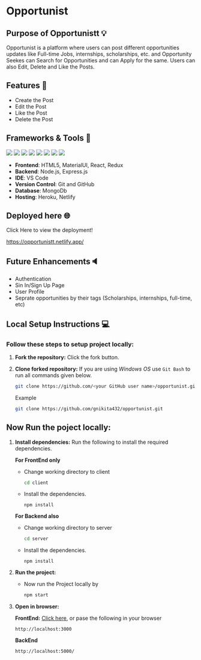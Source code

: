 # Opportunist

## Purpose of Opportunistt 💡
Opportunist is a platform where users can post different opportunities updates like Full-time Jobs, internships, scholarships, etc. and Opportunity Seekes can Search for Opportunities and can Apply for the same. Users can also Edit, Delete and Like the Posts.
<!-- Tired of switching apps and end up wasting time? here's Opportunistt all kind of Jobs at one place. Here you can Post Job Updates and also can Find Job updates and Apply.
The main motto of this app is to
Many of the times we have to keep watch on different sites like linkden, Discord, Telegram, some Youtube Channels for any kind of job updates and we also share them on other social media platforms. But Opportunistt is the one place where anyone can post a job, scholarship, internship, etc updates and anyone can find relevent jobs for them and Apply for the same. Work for the comunity here by posting job openings and help each other to grow. -->

## Features 📖

- Create the Post
- Edit the Post
- Like the Post
- Delete the Post

## Frameworks & Tools 🧰

<img src="https://img.shields.io/badge/javascript%20-%23323330.svg?&style=for-the-badge&logo=javascript&logoColor=%23F7DF1E"/>  <img src="https://img.shields.io/badge/Material--UI-0081CB?style=for-the-badge&logo=material-ui&logoColor=white"/>  <img src ="https://img.shields.io/badge/MongoDB-%234ea94b.svg?&style=for-the-badge&logo=mongodb&logoColor=white"/>  <img src="https://img.shields.io/badge/express.js%20-%23404d59.svg?&style=for-the-badge"/>  <img src="https://img.shields.io/badge/%20React-blue?style=for-the-badge&logo=React" >  <img src="https://img.shields.io/badge/node.js%20-%2343853D.svg?&style=for-the-badge&logo=node.js&logoColor=white"/>  <img src="https://img.shields.io/badge/Netlify-00C7B7?style=for-the-badge&logo=netlify&logoColor=white"/>  <img src="https://img.shields.io/badge/heroku%20-%23430098.svg?&style=for-the-badge&logo=heroku&logoColor=white"/> 

- **Frontend**: HTML5, MaterialUI, React, Redux
- **Backend**: Node.js, Express.js
- **IDE**: VS Code
- **Version Control**: Git and GitHub
- **Database**: MongoDb
- **Hosting**: Heroku, Netlify

## Deployed here 🌐
Click Here to view the deployment!

https://opportunistt.netlify.app/

## Future Enhancements🔈
- Authentication
- Sin In/Sign Up Page
- User Profile
- Seprate opportunities by their tags (Scholarships, internships, full-time, etc)

## Local Setup Instructions 💻

### Follow these steps to setup project locally:
1. **Fork the repository:** Click the fork button.

2. **Clone forked repository:** If you are using *Windows OS* use `Git Bash` to run all commands given below.
    ```bash
    git clone https://github.com/<your GitHub user name>/opportunist.git
    ```
    Example
    ```bash
    git clone https://github.com/gnikita432/opportunist.git
    ```
    
## Now Run the poject locally:

1. **Install dependencies:** Run the following to install the required dependencies.
    
    **For FrontEnd only** 
    - Change working directory to client
        ```bash
        cd client
        ```
    - Install the dependencies.  
        ```node
        npm install
        ```
    **For Backend also** 
    - Change working directory to server
        ```bash
        cd server
        ```
    - Install the dependencies.  
        ```node
        npm install
        ```
2. **Run the project:** 
    - Now run the Project locally by
        ```bash
        npm start
        ```
3. **Open in browser:** 

     **FrontEnd:** 
 [Click here](http://localhost:3000), or pase the following in your browser
    ```text
    http://localhost:3000
    ```
    **BackEnd**
     ```text
    http://localhost:5000/
    ```
